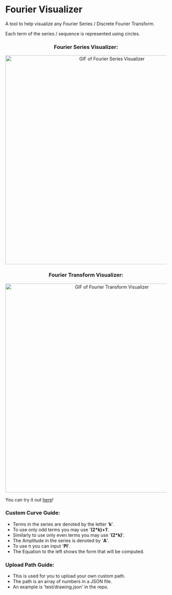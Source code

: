 # Fourier Visualizer

A tool to help visualize any Fourier Series / Discrete Fourier Transform.

Each term of the series / sequence is represented using circles.

<div align="center">
    <h3>Fourier Series Visualizer:</h3>
    <img src="./assets/fourier-series.gif" alt="GIF of Fourier Series Visualizer" width="650px">
</div>

<div align="center">
    <h3>Fourier Transform Visualizer:</h3>
    <img src="./assets/fourier-transform.gif" alt="GIF of Fourier Transform Visualizer" width="650px">
</div>

You can try it out [here](https://mrpancakes39.github.io/Fourier-Visualizer/)!

### Custom Curve Guide:

- Terms in the series are denoted by the letter '**k**'.
- To use only odd terms you may use '**(2*k)+1**'.
- Similarly to use only even terms you may use '**(2*k)**'.
- The Amplitude in the series is denoted by '**A**'.
- To use π you can input '**PI**'.
- The Equation to the left shows the form that will be computed.

### Upload Path Guide:

- This is used for you to upload your own custom path.
- The path is an array of numbers in a JSON file.
- An example is 'test/drawing.json' in the repo.